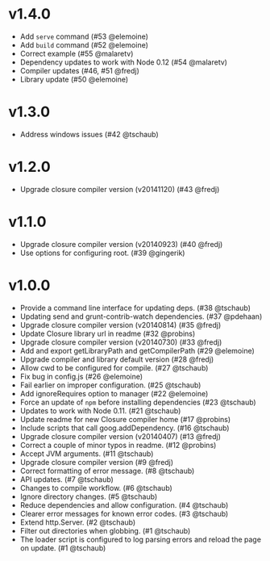 # v1.4.0

* Add `serve` command (#53 @elemoine)
* Add `build` command (#52 @elemoine)
* Correct example (#55 @malaretv)
* Dependency updates to work with Node 0.12 (#54 @malaretv)
* Compiler updates (#46, #51 @fredj)
* Library update (#50 @elemoine)

# v1.3.0

* Address windows issues (#42 @tschaub)

# v1.2.0

* Upgrade closure compiler version (v20141120) (#43 @fredj)

# v1.1.0

* Upgrade closure compiler version (v20140923) (#40 @fredj)
* Use options for configuring root. (#39 @gingerik)

# v1.0.0

* Provide a command line interface for updating deps. (#38 @tschaub)
* Updating send and grunt-contrib-watch dependencies. (#37 @pdehaan)
* Upgrade closure compiler version (v20140814) (#35 @fredj)
* Update Closure library url in readme (#32 @probins)
* Upgrade closure compiler version (v20140730) (#33 @fredj)
* Add and export getLibraryPath and getCompilerPath (#29 @elemoine)
* Upgrade compiler and library default version (#28 @fredj)
* Allow cwd to be configured for compile. (#27 @tschaub)
* Fix bug in config.js (#26 @elemoine)
* Fail earlier on improper configuration. (#25 @tschaub)
* Add ignoreRequires option to manager (#22 @elemoine)
* Force an update of `npm` before installing dependencies (#23 @tschaub)
* Updates to work with Node 0.11. (#21 @tschaub)
* Update readme for new Closure compiler home (#17 @probins)
* Include scripts that call goog.addDependency. (#16 @tschaub)
* Upgrade closure compiler version (v20140407) (#13 @fredj)
* Correct a couple of minor typos in readme. (#12 @probins)
* Accept JVM arguments. (#11 @tschaub)
* Upgrade closure compiler version (#9 @fredj)
* Correct formatting of error message. (#8 @tschaub)
* API updates. (#7 @tschaub)
* Changes to compile workflow. (#6 @tschaub)
* Ignore directory changes. (#5 @tschaub)
* Reduce dependencies and allow configuration. (#4 @tschaub)
* Clearer error messages for known error codes. (#3 @tschaub)
* Extend http.Server. (#2 @tschaub)
* Filter out directories when globbing. (#1 @tschaub)
* The loader script is configured to log parsing errors and reload the page on update. (#1 @tschaub)
